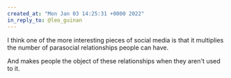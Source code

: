 ```yaml
---
created_at: "Mon Jan 03 14:25:31 +0000 2022"
in_reply_to: @leo_guinan
---
```


I think one of the more interesting pieces of social media is that it multiplies the number of parasocial relationships people can have. 

And makes people the object of these relationships when they aren't used to it.